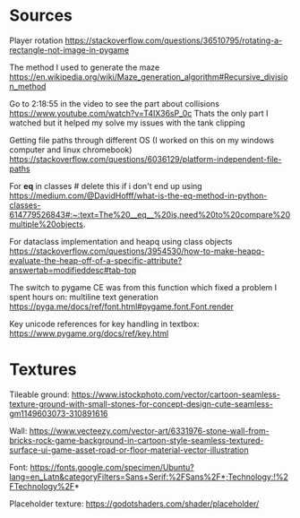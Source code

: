 # Sources


Player rotation
https://stackoverflow.com/questions/36510795/rotating-a-rectangle-not-image-in-pygame


The method I used to generate the maze
https://en.wikipedia.org/wiki/Maze_generation_algorithm#Recursive_division_method


Go to 2:18:55 in the video to see the part about collisions
https://www.youtube.com/watch?v=T4IX36sP_0c
Thats the only part I watched but it helped my solve my issues with the tank clipping

Getting file paths through different OS (I worked on this on my windows computer and linux chromebook)
https://stackoverflow.com/questions/6036129/platform-independent-file-paths

For __eq__ in classes # delete this if i don't end up using
https://medium.com/@DavidHofff/what-is-the-eq-method-in-python-classes-614779526843#:~:text=The%20__eq__%20is,need%20to%20compare%20multiple%20objects.


For dataclass implementation and heapq using class objects
https://stackoverflow.com/questions/3954530/how-to-make-heapq-evaluate-the-heap-off-of-a-specific-attribute?answertab=modifieddesc#tab-top


The switch to pygame CE was from this function which fixed a problem I spent hours on: multiline text generation
https://pyga.me/docs/ref/font.html#pygame.font.Font.render


Key unicode references for key handling in textbox:
https://www.pygame.org/docs/ref/key.html
# Textures

Tileable ground:
https://www.istockphoto.com/vector/cartoon-seamless-texture-ground-with-small-stones-for-concept-design-cute-seamless-gm1149603073-310891616


Wall:
https://www.vecteezy.com/vector-art/6331976-stone-wall-from-bricks-rock-game-background-in-cartoon-style-seamless-textured-surface-ui-game-asset-road-or-floor-material-vector-illustration

Font:
https://fonts.google.com/specimen/Ubuntu?lang=en_Latn&categoryFilters=Sans+Serif:%2FSans%2F*;Technology:!%2FTechnology%2F*


Placeholder texture:
https://godotshaders.com/shader/placeholder/